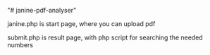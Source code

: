 "# janine-pdf-analyser" 


janine.php is start page, where you can upload pdf

submit.php is result page, with php script for searching the needed numbers